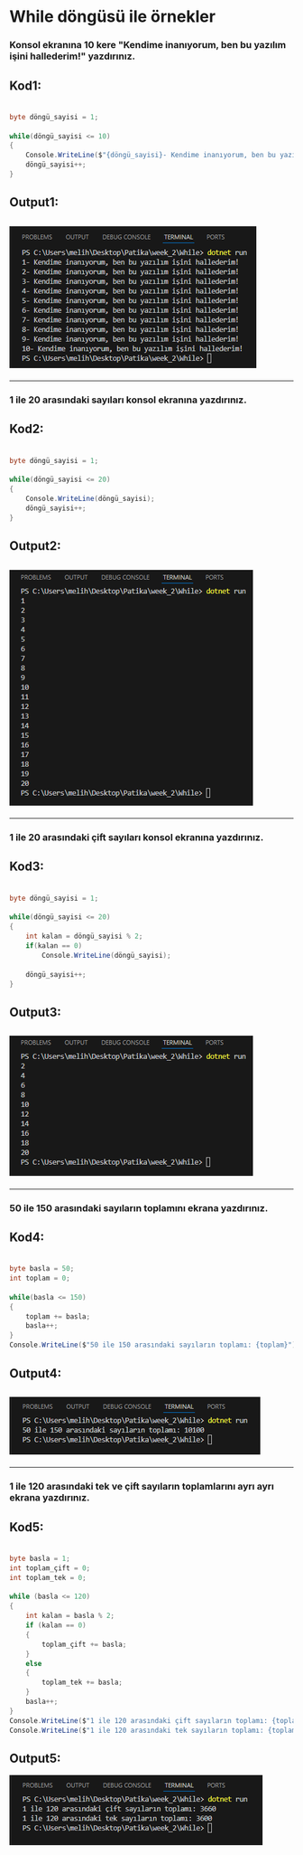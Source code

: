 # While döngüsü ile örnekler

### Konsol ekranına 10 kere "Kendime inanıyorum, ben bu yazılım işini hallederim!" yazdırınız.
## Kod1:
```C#

byte döngü_sayisi = 1;

while(döngü_sayisi <= 10)
{
    Console.WriteLine($"{döngü_sayisi}- Kendime inanıyorum, ben bu yazılım işini hallederim!");
    döngü_sayisi++;
}

```

## Output1:
![](img/code1.png)
---
---


### 1 ile 20 arasındaki sayıları konsol ekranına yazdırınız.
## Kod2:
```C#

byte döngü_sayisi = 1;

while(döngü_sayisi <= 20)
{
    Console.WriteLine(döngü_sayisi);
    döngü_sayisi++;
}

```

## Output2:
![](img/code2.png)
---
---


### 1 ile 20 arasındaki çift sayıları konsol ekranına yazdırınız.
## Kod3:
```C#

byte döngü_sayisi = 1;

while(döngü_sayisi <= 20)
{
    int kalan = döngü_sayisi % 2;
    if(kalan == 0)
        Console.WriteLine(döngü_sayisi);
    
    döngü_sayisi++;
}

```

## Output3:
![](img/code3.png)
---
---


### 50 ile 150 arasındaki sayıların toplamını ekrana yazdırınız.
## Kod4:
```C#

byte basla = 50;
int toplam = 0;

while(basla <= 150)
{
    toplam += basla;
    basla++;
}
Console.WriteLine($"50 ile 150 arasındaki sayıların toplamı: {toplam}");

```

## Output4:
![](img/code4.png)
---
---


### 1 ile 120 arasındaki tek ve çift sayıların toplamlarını ayrı ayrı ekrana yazdırınız.
## Kod5:
```C#

byte basla = 1;
int toplam_çift = 0;
int toplam_tek = 0;

while (basla <= 120)
{
    int kalan = basla % 2;
    if (kalan == 0)
    {
        toplam_çift += basla;
    }
    else
    {
        toplam_tek += basla;
    }
    basla++;
}
Console.WriteLine($"1 ile 120 arasındaki çift sayıların toplamı: {toplam_çift}");
Console.WriteLine($"1 ile 120 arasındaki tek sayıların toplamı: {toplam_tek}");

```

## Output5:
![](img/code5.png)
